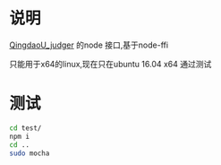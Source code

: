 # 说明

[QingdaoU_judger](https://github.com/QindaoU/Judger) 的node 接口,基于node-ffi

只能用于x64的linux,现在只在ubuntu 16.04 x64 通过测试

# 测试

 ```sh
cd test/
npm i
cd ..
sudo mocha
 ```
